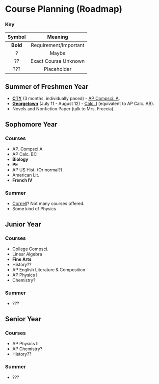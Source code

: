 # **Course Planning** (Roadmap)

### Key


|Symbol|Meaning|
|:-:|:-:|
|**Bold**|Requirement/Important|
|?|Maybe|
|??|Exact Course Unknown|
|???|Placeholder|

## Summer of **Freshmen** Year

- [**CTY**](https://cty.jhu.edu/) (3 months, individually paced) - [AP Compsci. A](https://cty.jhu.edu/programs/online/courses/ap-computer-science-a-acs).
- [**Georgetown**](https://summer.georgetown.edu/programs/SHS05/college-preparatory-program) (July 11 - August 12) - [Calc. I](https://static.scs.georgetown.edu/upload/files/syllabi/term_202120/course_MATH-035/section_20/MATH-035-20.pdf) (equivalent to AP Calc. AB). 
- Novels and Nonfiction Paper (talk to Mrs. Freccia).


## **Sophomore** Year

### Courses

- AP. Compsci A
- AP Calc. BC
- **Biology**
- **PE**
- AP US Hist. (Or normal?)
- American Lit.
- **French IV**

### Summer

- [Cornell](https://sce.cornell.edu/precollege/summer-college)? Not many courses offered.
- Some kind of Physics


## **Junior** Year

### Courses

- College Compsci.
- Linear Algebra
- **Fine Arts**
- History??
- AP English Literature & Composition
- AP Physics I
- Chemistry?

### Summer

- ???


## **Senior** Year

### Courses

- AP Physics II
- AP Chemistry?
- History??

### Summer

- ???
